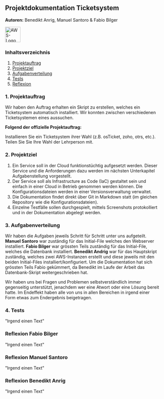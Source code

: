 ## Projektdokumentation Ticketsystem
**Autoren:** Benedikt Anrig, Manuel Santoro & Fabio Bilger

<img alt="AWS-Logo" src="https://user-images.githubusercontent.com/73245336/209247010-14a3b368-32fa-40ee-bd46-9c6322aff8a0.png" style="height:50px"></img>


### Inhaltsverzeichnis
1. [Projektauftrag](#projektauftrag)
2. [Projektziel](#projektziel)
3. [Aufgabenverteilung](#aufgabenverteilung)
4. [Tests](#tests)
5. [Reflexion](#reflexion)
 

<a name="projektauftrag"></a>
### 1. Projektauftrag
Wir haben den Auftrag erhalten ein Skript zu erstellen, welches ein Ticketsystem automatisch installiert. Wir konnten zwischen verschiedenen Ticketsystemen eines aussuchen. 

**Folgend der offizielle Projektauftrag:**

Installieren Sie ein Ticketsystem ihrer Wahl (z.B. osTicket, zoho, otrs, etc.). Teilen Sie Sie Ihre Wahl der Lehrperson mit.

<a name="projektziel"></a>
### 2. Projektziel

1.	Ein Service soll in der Cloud funktionstüchtig aufgesetzt werden. Dieser Service und die Anforderungen dazu werden im nächsten Unterkapitel Aufgabenstellung 
   vorgestellt.
3.	Der Service soll als Infrastructure as Code (IaC) gestaltet sein und einfach in einer Cloud in Betrieb genommen werden können. Die Konfigurationsdateien werden in      einer Versionsverwaltung verwaltet.
4.	Die Dokumentation findet direkt über Git in Markdown statt (im gleichen Repository wie die Konfigurationsdateien).
5.	Einzelne Testfälle sollen durchgespielt, mittels Screenshots protokolliert und in der Dokumentation abgelegt werden.


<a name="aufgabenverteilung"></a>
### 3. Aufgabenverteilung

Wir haben die Aufgaben jeweils Schritt für Schritt unter uns aufgeteilt.
**Manuel Santoro** war zuständig für das Initial-File welches den Webserver installiert.
**Fabio Bilger** war grössten Teils zuständig für das Initial-File, welches die Datenbank installiert.
**Benedikt Andrig** war für das Hauptskript zuständig, welches zwei AWS-Instanzen erstellt und diese jeweils mit den beiden Initial-Files installiert/konfiguriert.
Um die Dokumentation hat sich grössten Teils Fabio gekümmert, da Benedikt im Laufe der Arbeit das Datenbank-Skript weitergeschrieben hat.

Wir haben uns bei Fragen und Problemen selbstverständlich immer gegenseitig unterstützt, jenachdem wer eine Atwort oder eine Lösung bereit hatte.
Im Endeffekt haben alle von uns in allen Bereichen in irgend einer Form etwas zum Endergebnis beigetragen.


<a name="tests"></a>
### 4. Tests
"Irgend einen Text"

<a name="reflexion"></a>
### Reflexion Fabio Bilger
"Irgend einen Text"

### Reflexion Manuel Santoro
"Irgend einen Text"

### Reflexion Benedikt Anrig
"Irgend einen Text"

